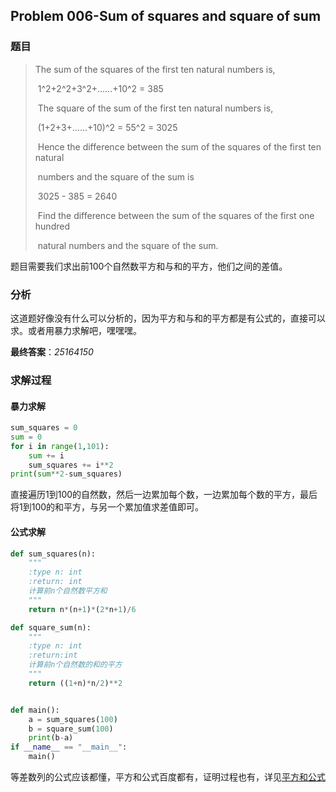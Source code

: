 ## Problem 006-Sum of squares and square of sum

### 题目

> The sum of the squares of the first ten natural numbers is,
>
> ​     1^2+2^2+3^2+......+10^2 = 385
>
> ​     The square of the sum of the first ten natural numbers is,
>
> ​     (1+2+3+......+10)^2 = 55^2 = 3025
>
> ​     Hence the difference between the sum of the squares of the first ten natural 
>
> ​     numbers and the square of the sum is
>
> ​     3025 - 385 = 2640
>
> ​     Find the difference between the sum of the squares of the first one hundred 
>
> ​     natural numbers and the square of the sum.

题目需要我们求出前100个自然数平方和与和的平方，他们之间的差值。

### 分析

这道题好像没有什么可以分析的，因为平方和与和的平方都是有公式的，直接可以求。或者用暴力求解吧，嘿嘿嘿。

**最终答案**：*25164150*

### 求解过程

#### 暴力求解

```python
sum_squares = 0
sum = 0
for i in range(1,101):
    sum += i
    sum_squares += i**2
print(sum**2-sum_squares)
```

直接遍历1到100的自然数，然后一边累加每个数，一边累加每个数的平方，最后将1到100的和平方，与另一个累加值求差值即可。

#### 公式求解

```python
def sum_squares(n):
    """
    :type n: int
    :return: int
    计算前n个自然数平方和
    """
    return n*(n+1)*(2*n+1)/6

def square_sum(n):
    """
    :type n: int
    :return:int
    计算前n个自然数的和的平方
    """
    return ((1+n)*n/2)**2


def main():
    a = sum_squares(100)
    b = square_sum(100)
    print(b-a)
if __name__ == "__main__":
    main()
```

等差数列的公式应该都懂，平方和公式百度都有，证明过程也有，详见[平方和公式](https://baike.baidu.com/item/平方和公式)



